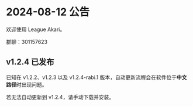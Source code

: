 # 2024-08-12 公告

欢迎使用 League Akari。

群聊：301157623

## v1.2.4 已发布

已知在 v1.2.2、v1.2.3 以及 v1.2.4-rabi.1 版本，自动更新流程会在软件位于**中文路径**时出现问题。

若无法自动更新到 v1.2.4，请手动下载并安装。